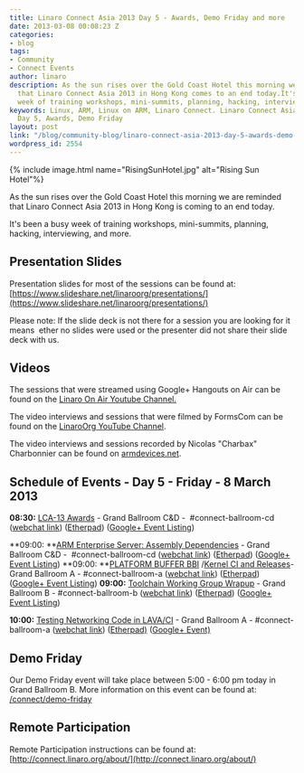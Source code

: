 ```yaml
---
title: Linaro Connect Asia 2013 Day 5 - Awards, Demo Friday and more
date: 2013-03-08 00:08:23 Z
categories:
- blog
tags:
- Community
- Connect Events
author: linaro
description: As the sun rises over the Gold Coast Hotel this morning we are reminded
  that Linaro Connect Asia 2013 in Hong Kong comes to an end today.It's been a busy
  week of training workshops, mini-summits, planning, hacking, interviewing, and more.
keywords: Linux, ARM, Linux on ARM, Linaro Connect. Linaro Connect Asia 2013, LCA13,
  Day 5, Awards, Demo Friday
layout: post
link: "/blog/community-blog/linaro-connect-asia-2013-day-5-awards-demo-friday-and-more/"
wordpress_id: 2554
---
```


{% include image.html name="RisingSunHotel.jpg" alt="Rising Sun Hotel"%}

As the sun rises over the Gold Coast Hotel this morning we are reminded that Linaro Connect Asia 2013 in Hong Kong is coming to an end today.

It's been a busy week of training workshops, mini-summits, planning, hacking, interviewing, and more.


## Presentation Slides


Presentation slides for most of the sessions can be found at: [https://www.slideshare.net/linaroorg/presentations/](https://www.slideshare.net/linaroorg/presentations/)

Please note: If the slide deck is not there for a session you are looking for it means  ether no slides were used or the presenter did not share their slide deck with us.


## Videos


The sessions that were streamed using Google+ Hangouts on Air can be found on the [Linaro On Air Youtube Channel.](http://www.youtube.com/user/LinaroOnAir)

The video interviews and sessions that were filmed by FormsCom can be found on the [LinaroOrg YouTube Channel](/blog).

The video interviews and sessions recorded by Nicolas "Charbax" Charbonnier can be found on [armdevices.net](http://armdevices.net/).


## Schedule of Events - Day 5 - Friday - 8 March 2013


**08:30:** [LCA-13 Awards](http://lca-13.zerista.com/event/member/72406) - Grand Ballroom C&D -  #connect-ballroom-cd ([webchat link](http://bit.ly/ZEmR2C)) ([Etherpad](http://pad.linaro.org/LCA-13-Awards)) ([Google+ Event Listing](https://plus.google.com/events/ct4jasvd012f89ua3khav32b118))

**09:00: **[ARM Enterprise Server: Assembly Dependencies](http://lca-13.zerista.com/event/member/72370) - Grand Ballroom C&D -  #connect-ballroom-cd ([webchat link](http://bit.ly/ZEmR2C)) ([Etherpad](http://pad.linaro.org/ARM-Enterprise-Server-Assembly-Dependencies)) ([Google+ Event Listing](https://plus.google.com/events/ch5tsqm0s8g4nin5gvvilnkr5os))
**09:00: **[PLATFORM BUFFER BBI](http://lca-13.zerista.com/event/member/72378) /[Kernel CI and Releases](http://lca-13.zerista.com/event/member/72351)- Grand Ballroom A - #connect-ballroom-a ([webchat link](http://bit.ly/1459EAx)) ([Etherpad](http://pad.linaro.org/PLATFORM-BUFFER-BBI-Kernel-CI-and-Releases)) ([Google+ Event Listing](https://plus.google.com/events/cujj99sfv9unscelpjfui67e170))
**09:00:** [Toolchain Working Group Wrapup](http://lca-13.zerista.com/event/member/72373) - Grand Ballroom B - #connect-ballroom-b ([webchat link](http://bit.ly/12easrG)) ([Etherpad](http://pad.linaro.org/Toolchain-Working-Group-Wrapup)) ([Google+ Event Listing](https://plus.google.com/events/c05ilfajtisg558d2nbdqas0fhg))

**10:00:** [Testing Networking Code in LAVA/CI](http://lca-13.zerista.com/event/member/72458) - Grand Ballroom A - #connect-ballroom-a ([webchat link](http://bit.ly/1459EAx)) ([Etherpad)](http://pad.linaro.org/Testing-Networking-Code-in-LAVA-CI) ([Google+ Event)](https://plus.google.com/events/cibu4hifa8c18q5dujd3dlsdit8)


## Demo Friday


Our Demo Friday event will take place between 5:00 - 6:00 pm today in Grand Ballroom B. More information on this event can be found at: [/connect/demo-friday](/blog/demo-friday-at-linaro-connect-q1-12-to-show-the-latest-linux-developments-on-arm/)


## Remote Participation


Remote Participation instructions can be found at: [http://connect.linaro.org/about/](http://connect.linaro.org/about/)